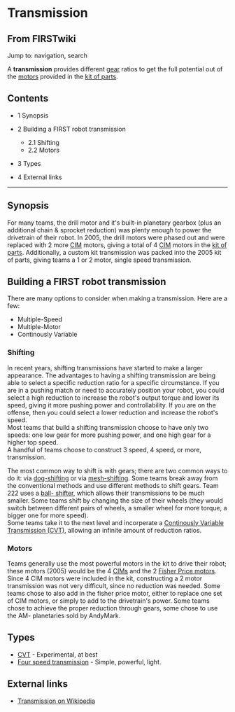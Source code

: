 # Transmission

## From FIRSTwiki

Jump to: navigation, search

A **transmission** provides different [gear](gear) ratios to get the full potential out of the [motors](motor) provided in the [kit of parts](kit-of-parts).

## Contents

- 1 Synopsis
- 2 Building a FIRST robot transmission

  - 2.1 Shifting
  - 2.2 Motors

- 3 Types
- 4 External links

--------------------------------------------------------------------------------

## Synopsis

For many teams, the drill motor and it's built-in planetary gearbox (plus an additional chain & sprocket reduction) was plenty enough to power the drivetrain of their robot. In 2005, the drill motors were phased out and were replaced with 2 more [CIM](CIM "CIM") motors, giving a total of 4 [CIM](CIM "CIM") motors in the [kit of parts](kit-of-parts). Additionally, a custom kit transmission was packed into the 2005 kit of parts, giving teams a 1 or 2 motor, single speed transmission.

## Building a FIRST robot transmission

There are many options to consider when making a transmission. Here are a few:

- Multiple-Speed
- Multiple-Motor
- Continously Variable

### Shifting

In recent years, shifting transmissions have started to make a larger appearance. The advantages to having a shifting transmission are being able to select a specific reduction ratio for a specific circumstance. If you are in a pushing match or need to accurately position your robot, you could select a high reduction to increase the robot's output torque and lower its speed, giving it more pushing power and controllability. If you are on the offense, then you could select a lower reduction and increase the robot's speed.<br>
Most teams that build a shifting transmission choose to have only two speeds: one low gear for more pushing power, and one high gear for a higher top speed.<br>
A handful of teams choose to construct 3 speed, 4 speed, or more, transmission.

The most common way to shift is with gears; there are two common ways to do it: via [dog-shifting](/index.php?title=Dog-shifting&action=edit "Dog-
shifting") or via [mesh-shifting](/index.php?title=Mesh-shifting&action=edit "Mesh-shifting"). Some teams break away from the conventional methods and use different methods to shift gears. Team 222 uses a [ball- shifter](/index.php?title=Ball-shifter&action=edit "Ball-shifter"), which allows their transmissions to be much smaller. Some teams shift by changing the size of their wheels (they would switch between different pairs of wheels, a smaller wheel for more torque, a bigger one for more speed).<br>
Some teams take it to the next level and incorperate a [Continously Variable Transmission (CVT)](CVT "CVT"), allowing an infinite amount of reduction ratios.

### Motors

Teams generally use the most powerful motors in the kit to drive their robot; these motors (2005) would be the 4 [CIMs](CIM "CIM") and the 2 [Fisher Price motors](fisher-price-motor). Since 4 CIM motors were included in the kit, constructing a 2 motor transmission was not very difficult, since no reduction was needed. Some teams chose to also add in the fisher price motor, either to replace one set of CIM motors, or simply to add to the drivetrain's power. Some teams chose to achieve the proper reduction through gears, some chose to use the AM- planetaries sold by AndyMark.

## Types

- [CVT](CVT "CVT") - Experimental, at best
- [Four speed transmission](Four_speed_transmission "Four speed transmission") - Simple, powerful, light.

## External links

- [Transmission on Wikipedia](http://en.wikipedia.org/wiki/Transmission_%28mechanics%29 "http://en.wikipedia.org/wiki/Transmission_%28mechanics%29")
